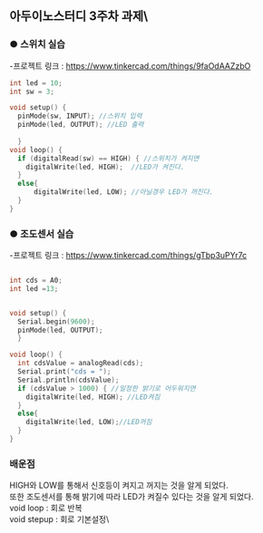 ## 아두이노스터디 3주차 과제\

### ● 스위치 실습
-프로젝트 링크 : https://www.tinkercad.com/things/9faOdAAZzbO

```c
int led = 10;
int sw = 3;

void setup() {  
  pinMode(sw, INPUT); //스위치 입력
  pinMode(led, OUTPUT); //LED 출력
 
  }
void loop() {
  if (digitalRead(sw) == HIGH) { //스위치가 켜지면
    digitalWrite(led, HIGH);  //LED가 켜진다.
  }
  else{
      digitalWrite(led, LOW); //아닐경우 LED가 꺼진다.
  }
}
```

### ● 조도센서 실습
-프로젝트 링크 : https://www.tinkercad.com/things/gTbp3uPYr7c

```c

int cds = A0;
int led =13;


void setup() { 
  Serial.begin(9600);
  pinMode(led, OUTPUT);
  }

void loop() {
  int cdsValue = analogRead(cds);
  Serial.print("cds = ");
  Serial.println(cdsValue);
  if (cdsValue > 1000) { //일정한 밝기로 어두워지면
    digitalWrite(led, HIGH); //LED켜짐
  }
  else{
    digitalWrite(led, LOW);//LED꺼짐
  }
}
```

### 배운점
HIGH와 LOW를 통해서 신호등이 켜지고 꺼지는 것을 알게 되었다. \
또한 조도센서를 통해 밝기에 따라 LED가 켜질수 있다는 것을 알게 되었다.\
void loop : 회로 반복\
void stepup : 회로 기본설정\

